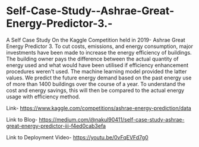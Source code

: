 # Self-Case-Study--Ashrae-Great-Energy-Predictor-3.-
A Self Case Study On the Kaggle Competition held in 2019- Ashrae Great Energy Predictor 3. 
To cut costs, emissions, and energy consumption, major investments have been made to increase the energy efficiency of buildings. The building owner pays the difference between the actual quantity of energy used and what would have been utilised if efficiency enhancement procedures weren't used. The machine learning model provided the latter values. We predict the future energy demand based on the past energy use of more than 1400 buildings over the course of a year. To understand the cost and energy savings, this will then be compared to the actual energy usage with efficiency method.

Link- https://www.kaggle.com/competitions/ashrae-energy-prediction/data

Link to Blog- https://medium.com/@nakul90411/self-case-study-ashrae-great-energy-predictor-iii-f4ed0cab3efa

Link to Deployment Video- https://youtu.be/0vFqEVFd7g0
